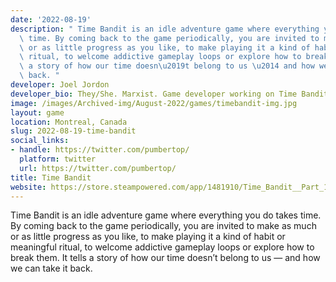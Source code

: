 ```yaml
---
date: '2022-08-19'
description: " Time Bandit is an idle adventure game where everything you do takes\
  \ time. By coming back to the game periodically, you are invited to make as much\
  \ or as little progress as you like, to make playing it a kind of habit or meaningful\
  \ ritual, to welcome addictive gameplay loops or explore how to break them. It tells\
  \ a story of how our time doesn\u2019t belong to us \u2014 and how we can take it\
  \ back. "
developer: Joel Jordon
developer_bio: They/She. Marxist. Game developer working on Time Bandit.
image: /images/Archived-img/August-2022/games/timebandit-img.jpg
layout: game
location: Montreal, Canada
slug: 2022-08-19-time-bandit
social_links:
- handle: https://twitter.com/pumbertop/
  platform: twitter
  url: https://twitter.com/pumbertop/
title: Time Bandit
website: https://store.steampowered.com/app/1481910/Time_Bandit__Part_1_Appendages_of_the_Machine/
---
```


 Time Bandit is an idle adventure game where everything you do takes time. By coming back to the game periodically, you are invited to make as much or as little progress as you like, to make playing it a kind of habit or meaningful ritual, to welcome addictive gameplay loops or explore how to break them. It tells a story of how our time doesn’t belong to us — and how we can take it back. 